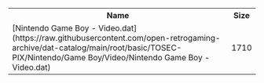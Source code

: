 <table>
<tr><th>Name</th><th>Size</th></tr>
<tr><td>[Nintendo Game Boy - Video.dat](https://raw.githubusercontent.com/open-retrogaming-archive/dat-catalog/main/root/basic/TOSEC-PIX/Nintendo/Game Boy/Video/Nintendo Game Boy - Video.dat)</td><td>1710</td></tr>
</table>
